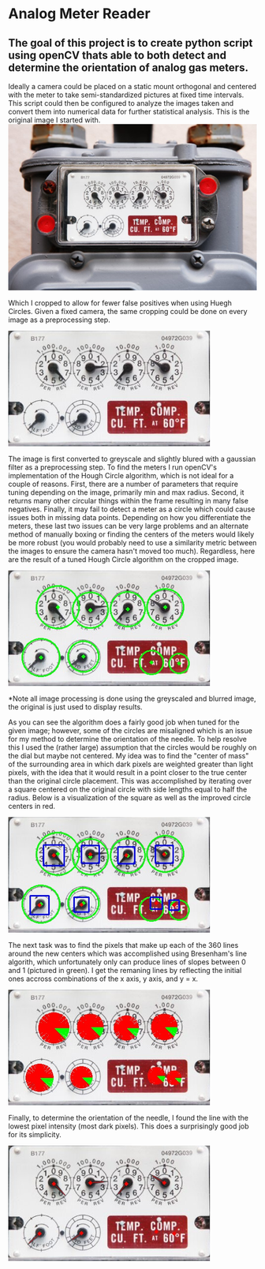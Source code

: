 # Analog Meter Reader

The goal of this project is to create python script using openCV thats able to both detect and determine the orientation of analog gas meters.
 ---
 Ideally a camera could be placed on a static mount orthogonal and centered with the meter to take semi-standardized pictures at fixed time intervals. This script could then be configured to analyze the images taken and convert them into numerical data for further statistical analysis. This is the original image I started with.
![original meter image](readme-images/meter.jpg)
 
 Which I cropped to allow for fewer false positives when using Huegh Circles. Given a fixed camera, the same cropping could be done on every image as a preprocessing step.
 
 ![original meter image](meter_cropped.jpeg)
 
 The image is first converted to greyscale and slightly blured with a gaussian filter as a preprocessing step. To find the meters I run openCV's implementation of the Hough Circle algorithm, which is not ideal for a couple of reasons. First, there are a number of parameters that require tuning depending on the image, primarily min and max radius. Second, it returns many other circular things within the frame resulting in many false negatives. Finally, it may fail to detect a meter as a circle which could cause issues both in missing data points. Depending on how you differentiate the meters, these last two issues can be very large problems and an alternate method of manually boxing or finding the centers of the meters would likely be more robust (you would probably need to use a similarity metric between the images to ensure the camera hasn't moved too much). Regardless, here are the result of a tuned Hough Circle algorithm on the cropped image. 
 
 ![original meter image](readme-images/houghCircles.jpg)
 
 *Note all image processing is done using the greyscaled and blurred image, the original is just used to display results. 
 
 As you can see the algorithm does a fairly good job when tuned for the given image; however, some of the circles are misaligned which is an issue for my method to determine the orientation of the needle. To help resolve this I used the (rather large) assumption that the circles would be roughly on the dial but maybe not centered. My idea was to find the "center of mass" of the surrounding area in which dark pixels are weighted greater than light pixels, with the idea that it would result in a point closer to the true center than the original circle placement. This was accomplished by iterating over a square centered on the original circle with side lengths equal to half the radius. Below is a visualization of the square as well as the improved circle centers in red.
 
  ![original meter image](readme-images/com.jpg)
  
  The next task was to find the pixels that make up each of the 360 lines around the new centers which was accomplished using Bresenham's line algorith, which unfortunately only can produce lines of slopes between 0 and 1 (pictured in green). I get the remaning lines by reflecting the initial ones accross combinations of the x axis, y axis, and y = x.
  
  ![original meter image](readme-images/lines.jpg)
  
  Finally, to determine the orientation of the needle, I found the line with the lowest pixel intensity (most dark pixels). This does a surprisingly good job for its simplicity.
  
  ![original meter image](readme-images/best_line.jpg)
  
  
